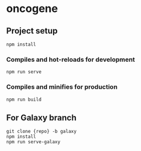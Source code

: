 # oncogene

## Project setup
```
npm install
```

### Compiles and hot-reloads for development
```
npm run serve
```

### Compiles and minifies for production
```
npm run build
```


## For Galaxy branch
```
git clone {repo} -b galaxy
npm install
npm run serve-galaxy
```
